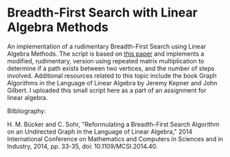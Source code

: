 # Breadth-First Search with Linear Algebra Methods
An implementation of a rudimentary Breadth-First Search using Linear Algebra Methods. The script is based on [this paper](https://ieeexplore.ieee.org/document/7046157) and implements a modified, rudimentary, version using repeated matrix multiplication to determine if a path exists between two vertices, and the number of steps involved. Additional resources related to this topic include the book Graph Algorithms in the Language of Linear Algebra by Jeremy Kepner and John Gilbert. I uploaded this small script here as a part of an assignment for linear algebra.

Bilbliography:

H. M. Bücker and C. Sohr, "Reformulating a Breadth-First Search Algorithm on an Undirected Graph in the Language of Linear Algebra," 2014 International Conference on Mathematics and Computers in Sciences and in Industry, 2014, pp. 33-35, doi: 10.1109/MCSI.2014.40.
